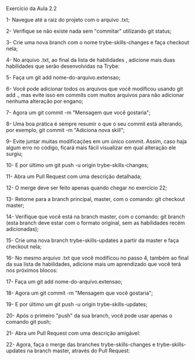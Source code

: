Exercício da Aula 2.2

1- Navegue até a raiz do projeto com o arquivo .txt;

2- Verifique se não existe nada sem "commitar" utilizando git status;

3- Crie uma nova branch com o nome trybe-skills-changes e faça checkout nela;

4- No arquivo .txt, ao final da lista de habilidades , adicione mais duas habilidades que serão desenvolvidas na Trybe:

5- Faça um git add nome-do-arquivo.extensao;

6- Você pode adicionar todos os arquivos que você modificou usando git add ., mas evite isso em commits com muitos arquivos para não adicionar nenhuma alteração por engano;

7- Agora um git commit -m "Mensagem que você gostaria";

8- Uma boa prática é sempre resumir o que o seu commit está alterando, por exemplo, git commit -m "Adiciona nova skill";

9- Evite juntar muitas modificações em um único commit. Assim, caso haja algum erro no código, ficará mais fácil visualizar em qual alteração ele surgiu;

10- E por último um git push -u origin trybe-skills-changes;

11- Abra um Pull Request com uma descrição detalhada;

12- O merge deve ser feito apenas quando chegar no exercício 22;

13- Retorne para a branch principal, master, com o comando: git checkout master;

14- Verifique que você está na branch master, com o comando: git branch (esta branch deve estar com o formato original, sem as habilidades recém adicionadas);

15- Crie uma nova branch trybe-skills-updates a partir da master e faça checkout nela;

16- No mesmo arquivo .txt que você modificou no passo 4, também ao final da sua lista de habilidades, adicione mais um aprendizado que você terá nos próximos blocos:

17- Faça um git add nome-do-arquivo.extensao;

18- Agora um git commit -m "Mensagem que você gostaria";

19- E por último um git push -u origin trybe-skills-updates;

20- Após o primeiro "push" da sua branch, você pode usar apenas o comando git push;

21- Abra um Pull Request com uma descrição amigável:

22- Agora, faça o merge das branches trybe-skills-changes e trybe-skills-updates na branch master, através do Pull Request:


